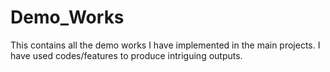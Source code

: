 # Demo_Works
This contains all the demo works I have implemented in the main projects.
I have used codes/features to produce intriguing outputs.
